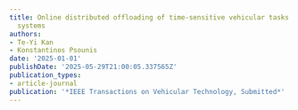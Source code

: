 ```yaml
---
title: Online distributed offloading of time‑sensitive vehicular tasks in edge‑cloud
  systems
authors:
- Te-Yi Kan
- Konstantinos Psounis
date: '2025-01-01'
publishDate: '2025-05-29T21:00:05.337565Z'
publication_types:
- article-journal
publication: '*IEEE Transactions on Vehicular Technology, Submitted*'
---
```

